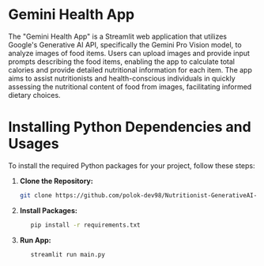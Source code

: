 # Gemini Health App
The "Gemini Health App" is a Streamlit web application that utilizes Google's Generative AI API, specifically the Gemini Pro Vision model, to analyze images of food items. Users can upload images and provide input prompts describing the food items, enabling the app to calculate total calories and provide detailed nutritional information for each item. The app aims to assist nutritionists and health-conscious individuals in quickly assessing the nutritional content of food from images, facilitating informed dietary choices.

# Installing Python Dependencies and Usages

To install the required Python packages for your project, follow these steps:

1. **Clone the Repository:**
   ```bash
   git clone https://github.com/polok-dev98/Nutritionist-GenerativeAI-Doctor-Using-GoogleGeminiProVision.git
   ```
3. **Install Packages:**
   ```bash
      pip install -r requirements.txt
   ```
4. **Run App:**
   ```bash
      streamlit run main.py
   ```
